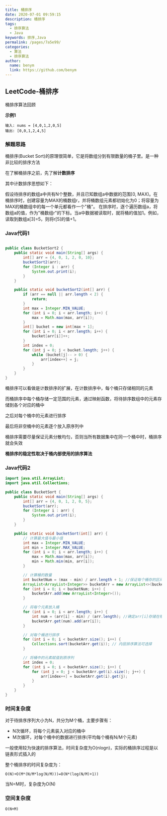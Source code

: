 ```yaml
---
title: 桶排序
date: 2020-07-01 09:59:15
description: 桶排序
tags: 
  - 排序算法
  - Java
keywords: 排序,Java
permalink: /pages/7a5e99/
categories: 
  - 算法
  - 排序算法
author: 
  name: benym
  link: https://github.com/benym
---
```


## LeetCode-桶排序

桶排序算法回顾

 <!--more-->

**示例1**

```
输入: nums = [4,0,1,2,0,5]
输出: [0,0,1,2,4,5]
```

### 解题思路

桶排序(Bucket Sort)的原理很简单，它是将数组分到有限数量的桶子里。是一种非比较的排序方法

在了解桶排序之前，先了解**计数排序**

其中计数排序思想如下：

假设待排序的数组a中共有N个整数，并且已知数组a中数据的范围[0, MAX)。在桶排序时，创建容量为MAX的桶数组r，并将桶数组元素都初始化为0；将容量为MAX的桶数组中的每一个单元都看作一个"桶"。
在排序时，逐个遍历数组a，将数组a的值，作为"桶数组r"的下标。当a中数据被读取时，就将桶的值加1。例如，读取到数组a[3]=5，则将r[5]的值+1。

### Java代码1

```java

public class BucketSort2 {
    public static void main(String[] args) {
        int[] arr = {4, 0, 1, 2, 0, 10};
        bucketSort2(arr);
        for (Integer i : arr) {
            System.out.print(i);
        }
    }

    public static void bucketSort2(int[] arr) {
        if (arr == null || arr.length < 2) {
            return;
        }
        int max = Integer.MIN_VALUE;
        for (int i = 0; i < arr.length; i++) {
            max = Math.max(max, arr[i]);
        }
        int[] bucket = new int[max + 1];
        for (int i = 0; i < arr.length; i++) {
            bucket[arr[i]]++;
        }
        int index = 0;
        for (int j = 0; j < bucket.length; j++) {
            while (bucket[j]-- > 0) {
                arr[index++] = j;
            }
        }
    }
}

```

桶排序可以看做是计数排序的扩展，在计数排序中，每个桶只存储相同的元素

而桶排序中每个桶存储一定范围的元素，通过映射函数，将待排序数组中的元素存储到各个对应的桶中

之后对每个桶中的元素进行排序

最后将非空桶中的元素逐个放入原序列中

桶排序需要尽量保证元素分散均匀，否则当所有数据集中在同一个桶中时，桶排序就会失效

**桶排序的稳定性取决于桶内部使用的排序算法**

### Java代码2

```java
import java.util.ArrayList;
import java.util.Collections;

public class BucketSort {
    public static void main(String[] args) {
        int[] arr = {4, 0, 1, 2, 0, 5};
        bucketSort(arr);
        for (Integer i : arr) {
            System.out.print(i);
        }
    }

    public static void bucketSort(int[] arr) {
        // 计算最大值与最小值
        int max = Integer.MIN_VALUE;
        int min = Integer.MAX_VALUE;
        for (int i = 0; i < arr.length; i++) {
            max = Math.max(max, arr[i]);
            min = Math.min(min, arr[i]);
        }

        // 计算桶的数量
        int bucketNum = (max - min) / arr.length + 1; //保证每个桶存的区间范围平均，+1代表余数补1个桶
        ArrayList<ArrayList<Integer>> bucketArr = new ArrayList<>(bucketNum);
        for (int i = 0; i < bucketNum; i++) {
            bucketArr.add(new ArrayList<Integer>());
        }

        // 将每个元素放入桶
        for (int i = 0; i < arr.length; i++) {
            int num = (arr[i] - min) / (arr.length); //确定arr[i]存储在哪个桶
            bucketArr.get(num).add(arr[i]);
        }

        // 对每个桶进行排序
        for (int i = 0; i < bucketArr.size(); i++) {
            Collections.sort(bucketArr.get(i)); // 内层排序算法可选择
        }

        // 将桶中的元素赋值到原序列
        int index = 0;
        for (int i = 0; i < bucketArr.size(); i++) {
            for (int j = 0; j < bucketArr.get(i).size(); j++) {
                arr[index++] = bucketArr.get(i).get(j);
            }
        }
    }
}
```

### 时间复杂度

对于待排序序列大小为N，共分为M个桶，主要步骤有：

- N次循环，将每个元素装入对应的桶中
- M次循环，对每个桶中的数据进行排序(平均每个桶有N/M个元素)

一般使用较为快速的排序算法，时间复杂度为O(nlogn)，实际的桶排序过程是以链表形式插入的

整个桶排序的时间复杂度为：

`O(N)+O(M*(N/M*log(N/M)))=O(N*(log(N/M)+1))`

当N=M时，复杂度为O(N)

### 空间复杂度

`O(N+M)`